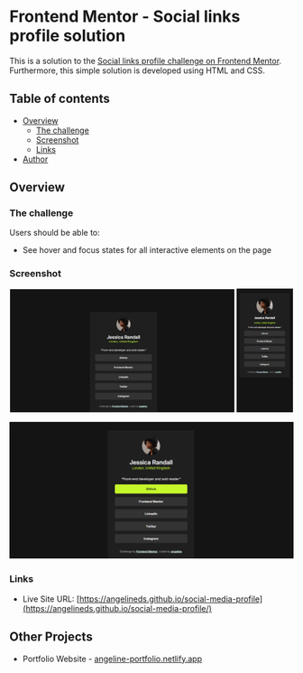 # Frontend Mentor - Social links profile solution

This is a solution to the [Social links profile challenge on Frontend Mentor](https://www.frontendmentor.io/challenges/social-links-profile-UG32l9m6dQ). Furthermore, this simple solution is developed using HTML and CSS.

## Table of contents

- [Overview](#overview)
  - [The challenge](#the-challenge)
  - [Screenshot](#screenshot)
  - [Links](#links)
- [Author](#author)

## Overview

### The challenge

Users should be able to:

- See hover and focus states for all interactive elements on the page

### Screenshot

<p align="center">
  <img src="./screenshot-1.jpeg" alt="Design preview on desktop view" width="79%" />
  <img src="./screenshot-2.png" alt="Design preview on mobile view" width="19.8%" />
</p>

![On Hover state](./screenshot-3.png)

### Links
- Live Site URL: [https://angelineds.github.io/social-media-profile](https://angelineds.github.io/social-media-profile/)

## Other Projects

- Portfolio Website - [angeline-portfolio.netlify.app](https://angeline-portfolio.netlify.app)
